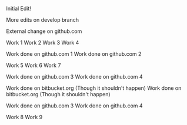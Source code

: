 Initial Edit!


More edits on develop branch

External change on github.com

Work 1
Work 2
Work 3
Work 4

Work done on github.com 1
Work done on github.com 2

Work 5
Work 6
Work 7

Work done on github.com 3
Work done on github.com 4

Work done on bitbucket.org (Though it shouldn't happen)
Work done on bitbucket.org (Though it shouldn't happen)

Work done on github.com 3
Work done on github.com 4

Work 8
Work 9
